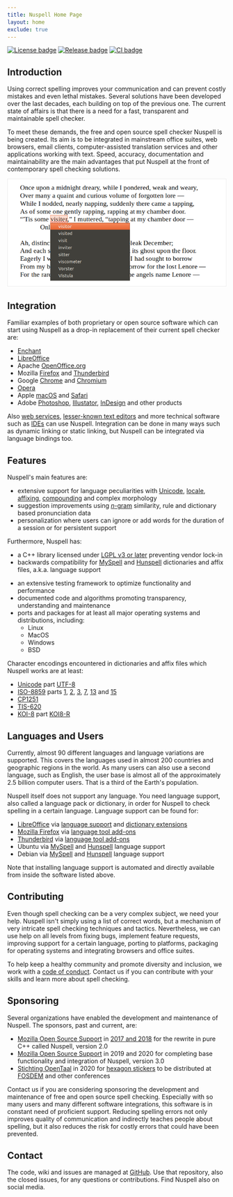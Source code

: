 ```yaml
---
title: Nuspell Home Page
layout: home
exclude: true
---
```


[![License badge](https://img.shields.io/github/license/nuspell/nuspell.svg?color=blue)](https://github.com/nuspell/nuspell/blob/master/COPYING)
[![Release badge](https://img.shields.io/github/release/nuspell/nuspell.svg)](https://github.com/nuspell/nuspell/releases)
[![CI badge](https://travis-ci.org/nuspell/nuspell.svg?branch=master)](https://travis-ci.org/nuspell/nuspell)

## Introduction

Using correct spelling improves your communication and can prevent costly mistakes and even lethal mistakes. Several solutions have been developed over the last decades, each building on top of the previous one. The current state of affairs is that there is a need for a fast, transparent and maintainable spell checker.

To meet these demands, the free and open source spell checker Nuspell is being created. Its aim is to be integrated in mainstream office suites, web browsers, email clients, computer-assisted translation services and other applications working with text. Speed, accuracy, documentation and maintainability are the main advantages that put Nuspell at the front of contemporary spell checking solutions.

![Screenshot](/assets/images/cover-edged.png)


## Integration

Familiar examples of both proprietary or open source software which can start using Nuspell as a drop-in replacement of their current spell checker are:
* [Enchant](https://abiword.github.io/enchant/)
* [LibreOffice](https://www.libreoffice.org/)
* Apache [OpenOffice.org](https://www.openoffice.org/)
* Mozilla [Firefox](https://www.mozilla.org/firefox/) and [Thunderbird](https://www.thunderbird.net/)
* Google [Chrome](https://www.google.com/chrome/) and [Chromium](https://www.chromium.org/)
* [Opera](https://www.opera.com/)
* Apple [macOS](https://www.apple.com/macos/) and [Safari](https://www.apple.com/safari/)
* Adobe [Photoshop](https://www.adobe.com/photoshop/), [Illustator](https://www.adobe.com/illustrator/), [InDesign](https://www.adobe.com/indesign/) and other products

Also [web services](https://en.wikipedia.org/wiki/Web_service), [lesser-known text editors](https://en.wikipedia.org/wiki/Comparison_of_text_editors#Basic_features) and more technical software such as [IDEs](https://en.wikipedia.org/wiki/Integrated_development_environment) can use Nuspell. Integration can be done in many ways such as dynamic linking or static linking, but Nuspell can be integrated via language bindings too.<!-- See its [Wikipedia](https://en.wikipedia.org/wiki/Nuspell) article for a longer list.-->


## Features

Nuspell's main features are:
* extensive support for language peculiarities with [Unicode](https://en.wikipedia.org/wiki/Unicode), [locale](https://en.wikipedia.org/wiki/Locale_%28computer_software%29), [affixing](https://en.wikipedia.org/wiki/Affix), [compounding](https://en.wikipedia.org/wiki/Compound_%28linguistics%29) and complex morphology
* suggestion improvements using [*n*-gram](https://en.wikipedia.org/wiki/N-gram) similarity, rule and dictionary based pronunciation data
* personalization where users can ignore or add words for the duration of a session or for persistent support

Furthermore, Nuspell has:
* a C++ library licensed under [LGPL v3 or later](https://en.wikipedia.org/wiki/GNU_Lesser_General_Public_License) preventing vendor lock-in
* backwards compatibility for [MySpell](https://en.wikipedia.org/wiki/MySpell) and [Hunspell](https://en.wikipedia.org/wiki/Hunspell) dictionaries and affix files, a.k.a. language support
<!--* an [API](https://en.wikipedia.org/wiki/Application_programming_interface) and [ABI](https://en.wikipedia.org/wiki compatible with Hunspell-->
* an extensive testing framework to optimize functionality and performance
* documented code and algorithms promoting transparency, understanding and maintenance
* ports and packages for at least all major operating systems and distributions, including:
    * Linux
    * MacOS
    * Windows
    * BSD

Character encodings encountered in dictionaries and affix files which Nuspell works are at least:
* [Unicode](https://en.wikipedia.org/wiki/Unicode) part [UTF-8](https://en.wikipedia.org/wiki/UTF-8)
* [ISO-8859](https://en.wikipedia.org/wiki/ISO/IEC_8859) parts [1](https://en.wikipedia.org/wiki/ISO/IEC_8859-1), [2](https://en.wikipedia.org/wiki/ISO/IEC_8859-2), [3](https://en.wikipedia.org/wiki/ISO/IEC_8859-3), [7](https://en.wikipedia.org/wiki/ISO/IEC_8859-7), [13](https://en.wikipedia.org/wiki/ISO/IEC_8859-13) and [15](https://en.wikipedia.org/wiki/ISO/IEC_8859-15)
* [CP1251](https://en.wikipedia.org/wiki/Windows-1251)
* [TIS-620](https://en.wikipedia.org/wiki/Thai_Industrial_Standard_620-2533)
* [KOI-8](https://en.wikipedia.org/wiki/KOI-8) part [KOI8-R](https://en.wikipedia.org/wiki/KOI8-R)


## Languages and Users

Currently, almost 90 different languages and language variations are supported. This covers the languages used in almost 200 countries and geographic regions in the world. As many users can also use a second language, such as English, the user base is almost all of the approximately 2.5 billion computer users. That is a third of the Earth's population.

Nuspell itself does not support any language. You need language support, also called a language pack or dictionary, in order for Nuspell to check spelling in a certain language. Language support can be found for:
* [LibreOffice](https://en.wikipedia.org/wiki/LibreOffice) via [language support](https://wiki.documentfoundation.org/Language_support_of_LibreOffice) and [dictionary extensions](http://extensions.libreoffice.org/extensions?getCategories=Dictionary&getCompatibility=any&sort_on=positive_ratings&path=%2FLibreOffice-Extensions-and-Templates%2Fextension-center&portal_type=PSCProject&SearchableText=)
* [Mozilla Firefox](https://en.wikipedia.org/wiki/Firefox) via [language tool add-ons](https://addons.mozilla.org/firefox/language-tools/)
* [Thunderbird](https://en.wikipedia.org/wiki/Mozilla_Thunderbird) via [language tool add-ons](https://addons.mozilla.org/thunderbird/language-tools/)
* Ubuntu via [MySpell](https://packages.ubuntu.com/search?keywords=myspell-&searchon=names) and [Hunspell](https://packages.ubuntu.com/search?keywords=hunspell-&searchon=names) language support
* Debian via [MySpell](https://packages.debian.org/search?keywords=myspell-&searchon=names) and [Hunspell](https://packages.debian.org/search?keywords=hunspell-&searchon=names) language support

Note that installing language support is automated and directly available from inside the software listed above.


## Contributing

Even though spell checking can be a very complex subject, we need your help. Nuspell isn't simply using a list of correct words, but a mechanism of very intricate spell checking techniques and tactics. Nevertheless, we can use help on all levels from fixing bugs, implement feature requests, improving support for a certain language, porting to platforms, packaging for operating systems and integrating browsers and office suites.

To help keep a healthy community and promote diversity and inclusion, we work with a [code of conduct](https://github.com/nuspell/nuspell/wiki/Code-of-Conduct). Contact us if you can contribute with your skills and learn more about spell checking.


## Sponsoring

Several organizations have enabled the development and maintenance of Nuspell. The sponsors, past and current, are:
* [Mozilla Open Source Support](https://www.mozilla.org/moss/) in [2017 and 2018](https://blog.mozilla.org/blog/2017/04/10/mozilla-awards-365000-to-open-source-projects-as-part-of-moss/) for the rewrite in pure C++ called Nuspell, version 2.0
* [Mozilla Open Source Support](https://www.mozilla.org/moss/) in 2019 and 2020 for completing base functionality and integration of Nuspell, version 3.0
* [Stichting OpenTaal](https://www.opentaal.org/) in 2020 for [hexagon stickers](/assets/images/sticker-hexagon-trans-443x512.png) to be distributed at [FOSDEM](https://fosdem.org/2020/stands/) and other conferences

Contact us if you are considering sponsoring the development and maintenance of free and open source spell checking. Especially with so many users and many different software integrations, this software is in constant need of proficient support. Reducing spelling errors not only improves quality of communication and indirectly teaches people about spelling, but it also reduces the risk for costly errors that could have been prevented.


## Contact

The code, wiki and issues are managed at [GitHub](https://github.com/nuspell/nuspell). Use that repository, also the closed issues, for any questions or contributions. Find Nuspell also on social media.
